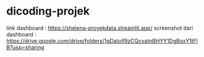 # dicoding-projek
link dashboard : https://shelena-proyekdata.streamlit.app/
screenshot dari dashboard : https://drive.google.com/drive/folders/1gDalojf9zCQcvatnBHYY1DgBoxY1tFlB?usp=sharing
